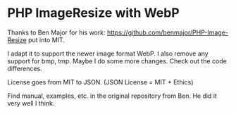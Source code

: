# PHP ImageResize with WebP

Thanks to Ben Major for his work: https://github.com/benmajor/PHP-Image-Resize put into MIT.

I adapt it to support the newer image format WebP. I also remove any support for bmp, tmp. Maybe I do some more changes. Check out the code differences.  

License goes from MIT to JSON. (JSON License = MIT + Ethics)

Find manual, examples, etc. in the original repository from Ben. He did it very well I think.


